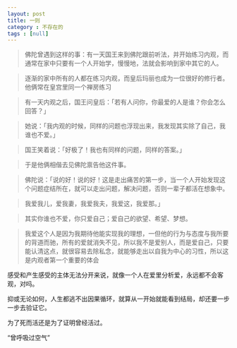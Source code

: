 ```yaml
---
layout: post
title: 一则
category : 不存在的
tags : [null]
---
```


>佛陀曾遇到这样的事：有一天国王来到佛陀跟前听法，并开始练习内观，而通常在家中只要有一个人开始学，慢慢地，法就会影响到家中其它的人。

>逐渐的家中所有的人都在练习内观，而皇后玛丽也成为一位很好的修行者。他俩常在皇宫里同一个禅房练习

>有一天内观之后，国王问皇后：「若有人问你，你最爱的人是谁？你会怎么回答？」

>她说：「我内观的时候，同样的问题也浮现出来，我发现其实除了自己，我谁也不爱。」

>国王笑着说：「好极了！我也有同样的问题，同样的答案。」

>于是他俩相偕去见佛陀禀告他这件事。

>佛陀说：「说的好！说的好！这是走出痛苦的第一步，当一个人开始发现这个问题症结所在，就可以走出问题，解决问题，否则一辈子都活在想象中。

>我爱我儿，爱我妻，我爱我夫，我爱这，我爱那。」

>其实你谁也不爱，你只爱自己；爱自己的欲望、希望、梦想。

>我爱这个人是因为我期待他能实现我的理想，一但他的行为与态度与我所要的背道而驰，所有的爱就消失不见，所以我不是爱别人，而是爱自己，只要能认清这点，就很容易去除私念，就能够走出以自我为中心的习性，所以这是内观者第一个重要的体会



感受和产生感受的主体无法分开来说，就像一个人在爱里分析爱，永远都不会客观，对吗。

抑或无论如何，人生都逃不出因果循环，就算从一开始就能看到结局，却还要一步一步去验证它。

为了死而活还是为了证明曾经活过。

“曾呼吸过空气”
